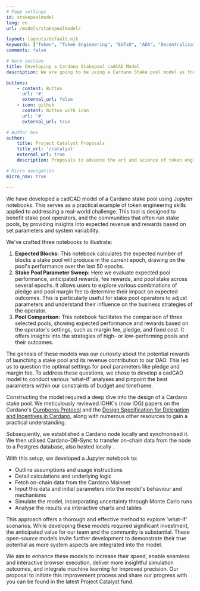 ```yaml
---
# Page settings
id: stakepoolmodel
lang: en
url: /models/stakepoolmodel/

layout: layouts/default.njk
keywords: ["Token", "Token Engineering", "EUTxO", "ADA", "Decentralisation", "Cryptocurrency", "Cardano", "Modelling", "Stakepool", "Simulation", "Economics Design"]
comments: false

# Hero section
title: Developing a Cardano Stakepool cadCAD Model
description: We are going to be using a Cardano Stake pool model as the foundation of our project to help you master cadCAD and token engineering. The objective is to construct a cadCAD model that maps out the incentives and operational dynamics specific to running a stake pool within Cardano's Proof-of-Stake (PoS) system that is used to secure the settlement layer of the network.

buttons:
    - content: Button
      url: '#'
      external_url: false
    - icon: github
      content: Button with icon
      url: '#'
      external_url: true

# Author box
author:
    title: Project Catalyst Proposals
    title_url: '/catalyst'
    external_url: true
    description: Proposals to advance the art and science of token engineering on Cardano, including tutorials for mechanism design and models for analysis.

# Micro navigation
micro_nav: true

---
```


We have developed a cadCAD model of a Cardano stake pool using Jupyter notebooks. This serves as a practical example of token engineering skills applied to addressing a real-world challenge. This tool is designed to benefit stake pool operators, and the communities that often run stake pools, by providing insights into expected revenue and rewards based on set parameters and system variability.

We've crafted three notebooks to illustrate:

1. **Expected Blocks:** This notebook calculates the expected number of blocks a stake pool will produce in the current epoch, drawing on the pool's performance over the last 50 epochs.
2. **Stake Pool Parameter Sweep:** Here we evaluate expected pool performance, anticipated rewards, fee rewards, and pool stake across several epochs. It allows users to explore various combinations of pledge and pool margin fee to determine their impact on expected outcomes. This is particularly useful for stake pool operators to adjust parameters and understand their influence on the business strategies of the operator.
3. **Pool Comparison:** This notebook facilitates the comparison of three selected pools, showing expected performance and rewards based on the operator's settings, such as margin fee, pledge, and fixed cost. It offers insights into the strategies of high- or low-performing pools and their outcomes.

The genesis of these models was our curiosity about the potential rewards of launching a stake pool and its revenue contribution to our DAO. This led us to question the optimal settings for pool parameters like pledge and margin fee. To address these questions, we chose to develop a cadCAD model to conduct various 'what-if' analyses and pinpoint the best parameters within our constraints of budget and timeframe.

Constructing the model required a deep dive into the design of a Cardano stake pool. We meticulously reviewed IOHK's (now IOG) papers on the Cardano's [Ouroboros Protocol](https://eprint.iacr.org/2016/889.pdf) and the [Design Specification for Delegation and Incentives in Cardano](https://eprint.iacr.org/2016/889.pdf), along with numerous other resources to gain a practical understanding.

Subsequently, we established a Cardano node locally and synchronised it. We then utilised Cardano-DB-Sync to transfer on-chain data from the node to a  Postgres database, also hosted locally .

With this setup, we developed a Jupyter notebook to:

- Outline assumptions and usage instructions
- Detail calculations and underlying logic
- Fetch on-chain data from the Cardano Mainnet
- Input this data and initial parameters into the model's behaviour and mechanisms
- Simulate the model, incorporating uncertainty through Monte Carlo runs
- Analyse the results via interactive charts and tables

This approach offers a thorough and effective method to explore 'what-if' scenarios. While developing these models required significant investment, the anticipated value for our team and the community is substantial. These open-source models invite further development to demonstrate their true potential as more system aspects are integrated into the model.

We aim to enhance these models to increase their speed, enable seamless and interactive browser execution, deliver more insightful simulation outcomes, and integrate machine learning for improved precision. Our proposal to initiate this improvement process and share our progress with you can be found in the latest Project Catalyst fund.

